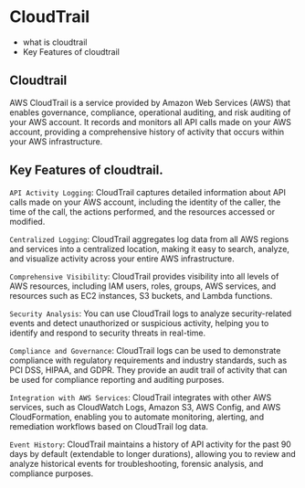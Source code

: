 # CloudTrail
- what is cloudtrail
- Key Features of cloudtrail

## Cloudtrail
AWS CloudTrail is a service provided by Amazon Web Services (AWS) that enables governance, compliance, operational auditing, and risk auditing of your AWS account. It records and monitors all API calls made on your AWS account, 
providing a comprehensive history of activity that occurs within your AWS infrastructure.

## Key Features of cloudtrail.

```API Activity Logging```: CloudTrail captures detailed information about API calls made on your AWS account, 
including the identity of the caller, the time of the call, the actions performed, and the resources accessed or modified.

```Centralized Logging```: CloudTrail aggregates log data from all AWS regions and services into a centralized location,
making it easy to search, analyze, and visualize activity across your entire AWS infrastructure.

```Comprehensive Visibility```: CloudTrail provides visibility into all levels of AWS resources, including IAM users,
roles, groups, AWS services, and resources such as EC2 instances, S3 buckets, and Lambda functions.

```Security Analysis```: You can use CloudTrail logs to analyze security-related events and detect unauthorized or 
suspicious activity, helping you to identify and respond to security threats in real-time.

```Compliance and Governance```: CloudTrail logs can be used to demonstrate compliance with regulatory requirements 
and industry standards, such as PCI DSS, HIPAA, and GDPR. They provide an audit trail of activity that can be used for compliance reporting and auditing purposes.

```Integration with AWS Services```: CloudTrail integrates with other AWS services, such as CloudWatch Logs, 
Amazon S3, AWS Config, and AWS CloudFormation, enabling you to automate monitoring, alerting, and remediation workflows based on CloudTrail log data.

```Event History```: CloudTrail maintains a history of API activity for the past 90 days by default
(extendable to longer durations), allowing you to review and analyze historical events for troubleshooting, forensic analysis, and compliance purposes.
